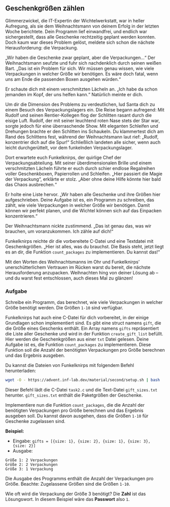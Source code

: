 ## Geschenkgrößen zählen

Glimmerzwickel, die IT-Expertin der Wichtelwerkstatt, war in heller Aufregung, als sie dem Weihnachtsmann von deinem Erfolg in der letzten Woche berichtete. Dein Programm lief einwandfrei, und endlich war sichergestellt, dass alle Geschenke rechtzeitig geplant werden konnten. Doch kaum war dieses Problem gelöst, meldete sich schon die nächste Herausforderung: die Verpackung.

„Wir haben die Geschenke zwar geplant, aber die Verpackungen...“ Der Weihnachtsmann seufzte und fuhr sich nachdenklich durch seinen weißen Bart. „Das ist ein Problem für sich. Wir müssen genau wissen, wie viele Verpackungen in welcher Größe wir benötigen. Es wäre doch fatal, wenn uns am Ende die passenden Boxen ausgehen würden.“

Er schaute dich mit einem verschmitzten Lächeln an. „Ich habe da schon jemanden im Kopf, der uns helfen kann.“ Natürlich meinte er dich.

Um dir die Dimension des Problems zu verdeutlichen, lud Santa dich zu einem Besuch des Verpackungslagers ein. Die Reise begann aufregend: Mit Rudolf und seinen Rentier-Kollegen flog der Schlitten rasant durch die eisige Luft. Rudolf, der mit seiner leuchtend roten Nase stets der Star war, sorgte jedoch für eine überraschende Show. Mit eleganten Schleifen und Drehungen brachte er den Schlitten ins Schaukeln. Du klammertest dich am Rand des Schlittens fest, während der Weihnachtsmann laut rief: „Rudolf, konzentrier dich auf die Spur!“ Schließlich landeten alle sicher, wenn auch leicht durchgerüttelt, vor dem funkelnden Verpackungslager.

Dort erwartete euch Funkelknirps, der quirlige Chef der Verpackungsabteilung. Mit seiner überdimensionalen Brille und einem verschmitzten Lächeln führte er euch durch schier endlose Regalreihen voller Geschenkboxen, Papierrollen und Schleifen. „Hier passiert die Magie der Verpackung“, erklärte er stolz. „Aber ohne deine Hilfe könnte hier bald das Chaos ausbrechen.“

Er holte eine Liste hervor. „Wir haben alle Geschenke und ihre Größen hier aufgeschrieben. Deine Aufgabe ist es, ein Programm zu schreiben, das zählt, wie viele Verpackungen in welcher Größe wir benötigen. Damit können wir perfekt planen, und die Wichtel können sich auf das Einpacken konzentrieren.“

Der Weihnachtsmann nickte zustimmend. „Das ist genau das, was wir brauchen, um voranzukommen. Ich zähle auf dich!“

Funkelknirps reichte dir die vorbereitete C-Datei und eine Textdatei mit Geschenkgrößen. „Hier ist alles, was du brauchst. Die Basis steht, jetzt liegt es an dir, die Funktion `count_packages` zu implementieren. Du kannst das!“

Mit den Worten des Weihnachtsmanns im Ohr und Funkelknirps’ unerschütterlichem Vertrauen im Rücken warst du bereit, die nächste Herausforderung anzupacken. Weihnachten hing von deiner Lösung ab – und du warst fest entschlossen, auch dieses Mal zu glänzen!

### Aufgabe

Schreibe ein Programm, das berechnet, wie viele Verpackungen in welcher Größe benötigt werden. Die Größen `1-10` sind verfügbar.

Funkelknirps hat auch eine C-Datei für dich vorbereitet, in der einige Grundlagen schon implementiert sind. Es gibt eine struct namens `gift`, die die Größe eines Geschenks enthält. Ein Array namens `gifts` repräsentiert die Liste aller Geschenke und wird in der Funktion `create_gift_list` befüllt. Hier werden die Geschenkgrößen aus einer `txt` Datei gelesen. Deine Aufgabe ist es, die Funktion `count_packages` zu implementieren. Diese Funktion soll die Anzahl der benötigten Verpackungen pro Größe berechnen und das Ergebnis ausgeben.

Du kannst die Dateien von Funkelknirps mit folgendem Befehl herunterladen:

```bash
wget -O - https://advent.inf-lab.dev/material/second/setup.sh | bash
```

Dieser Befehl lädt die C-Datei `task2.c` und die Text-Datei `gift_sizes.txt` herunter. `gift_sizes.txt` enthält die Paketgrößen der Geschenke.

Implementiere nun die Funktion `count_packages`, die die Anzahl der benötigten Verpackungen pro Größe berechnen und das Ergebnis ausgeben soll. Du kannst davon ausgehen, dass die Größen `1-10` für Geschenke zugelassen sind.

**Beispiel:**

-   Eingabe: `gifts = [{size: 1}, {size: 2}, {size: 1}, {size: 3}, {size: 2}]`
-   Ausgabe:

```
Größe 1: 2 Verpackungen
Größe 2: 2 Verpackungen
Größe 3: 1 Verpackung
```

Die Ausgabe des Programms enthält die Anzahl der Verpackungen pro Größe. Beachte: Zugelassene Größen sind die Größen `1-10`.

Wie oft wird die Verpackung der Größe 3 benötigt? Die **Zahl** ist das Lösungswort. In diesem Beispiel wäre das **Passwort** also `1`.
